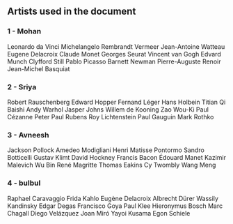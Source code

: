 
## Artists used in the document

### 1 - Mohan

Leonardo da Vinci
Michelangelo
Rembrandt
Vermeer
Jean-Antoine Watteau
Eugene Delacroix
Claude Monet
Georges Seurat
Vincent van Gogh
Edvard Munch
Clyfford Still
Pablo Picasso
Barnett Newman
Pierre-Auguste Renoir
Jean-Michel Basquiat

### 2 - Sriya

Robert Rauschenberg
Edward Hopper
Fernand Léger
Hans Holbein
Titian
Qi Baishi
Andy Warhol
Jasper Johns
Willem de Kooning
Zao Wou-Ki
Paul Cézanne
Peter Paul Rubens
Roy Lichtenstein
Paul Gauguin
Mark Rothko

### 3 - Avneesh

Jackson Pollock
Amedeo Modigliani
Henri Matisse
Pontormo
Sandro Botticelli
Gustav Klimt
David Hockney
Francis Bacon
Édouard Manet
Kazimir Malevich
Wu Bin
René Magritte
Thomas Eakins
Cy Twombly
Wang Meng

### 4 - bulbul

Raphael
Caravaggio
Frida Kahlo
Eugène Delacroix
Albrecht Dürer
Wassily Kandinsky
Edgar Degas
Francisco Goya
Paul Klee
Hieronymus Bosch
Marc Chagall
Diego Velázquez
Joan Miró
Yayoi Kusama
Egon Schiele